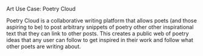 Art Use Case: Poetry Cloud

Poetry Cloud is a collaborative writing platform that allows poets (and those aspiring to be)
to post arbitrary snippets of poetry other other inspirational text that they can link to other
posts. This creates a public web of poetry ideas that any user can follow to get inspired
in their work and follow what other poets are writing about.
